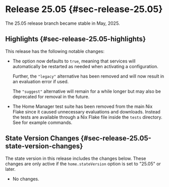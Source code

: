 # Release 25.05 {#sec-release-25.05}

The 25.05 release branch became stable in May, 2025.

## Highlights {#sec-release-25.05-highlights}

This release has the following notable changes:

- The [](#opt-systemd.user.startServices) option now defaults to
  `true`, meaning that services will automatically be restarted as
  needed when activating a configuration.

  Further, the `"legacy"` alternative has been removed and will now
  result in an evaluation error if used.

  The `"suggest"` alternative will remain for a while longer but may
  also be deprecated for removal in the future.

- The Home Manager test suite has been removed from the main Nix Flake
  since it caused unnecessary evaluations and downloads. Instead the
  tests are available through a Nix Flake file inside the `tests`
  directory. See [](#sec-tests) for example commands.

## State Version Changes {#sec-release-25.05-state-version-changes}

The state version in this release includes the changes below. These
changes are only active if the `home.stateVersion` option is set to
\"25.05\" or later.

- No changes.
